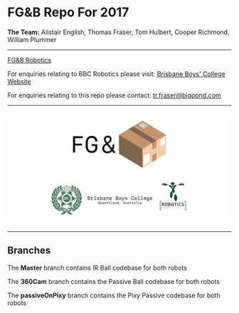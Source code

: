 # **FG&B** Repo For 2017

**The Team:** Alistair English, Thomas Fraser, Tom Hulbert, Cooper Richmond, William Plummer

-------------------------------------------------------------

[FG&B Robotics](https://fg-b.github.io)

For enquiries relating to BBC Robotics please visit:
[Brisbane Boys' College Website](http://www.bbc.qld.edu.au)

For enquiries relating to this repo please contact: tr.fraser@bigpond.com

-------------------------------------------------------------

![FG&B Logo](/images/FG&BFooter.png)

-------------------------------------------------------------
## Branches

The **Master** branch contains IR Ball codebase for both robots

The **360Cam** branch contains the Passive Ball codebase for both robots

The **passiveOnPixy** branch contains the Pixy Passive codebase for both robots
